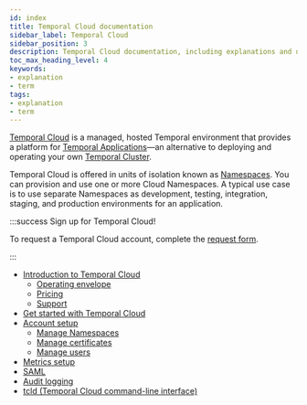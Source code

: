```yaml
---
id: index
title: Temporal Cloud documentation
sidebar_label: Temporal Cloud
sidebar_position: 3
description: Temporal Cloud documentation, including explanations and usage.
toc_max_heading_level: 4
keywords:
- explanation
- term
tags:
- explanation
- term
---
```


<!-- THIS FILE IS GENERATED. DO NOT EDIT THIS FILE DIRECTLY -->

[Temporal Cloud](https://temporal.io/cloud) is a managed, hosted Temporal environment that provides a platform for [Temporal Applications](/temporal/#temporal-application)—an alternative to deploying and operating your own [Temporal Cluster](/clusters).

Temporal Cloud is offered in units of isolation known as [Namespaces](/namespaces). You can provision and use one or more Cloud Namespaces. A typical use case is to use separate Namespaces as development, testing, integration, staging, and production environments for an application.

:::success Sign up for Temporal Cloud!

To request a Temporal Cloud account, complete the [request form](https://pages.temporal.io/cloud-request-access).

:::

- [Introduction to Temporal Cloud](/cloud/introduction)
  - [Operating envelope](/cloud/introduction/operating-envelope#)
  - [Pricing](/cloud/introduction/pricing#)
  - [Support](/cloud/introduction/support#)
- [Get started with Temporal Cloud](/cloud/get-started)
- [Account setup](/cloud/account-setup)
  - [Manage Namespaces](/cloud/account-setup/namespaces#)
  - [Manage certificates](/cloud/account-setup/certificates#)
  - [Manage users](/cloud/account-setup/users#)
- [Metrics setup](/cloud/metrics#)
- [SAML](/cloud/how-to-manage-saml-with-temporal-cloud#)
- [Audit logging](/cloud/how-to-manage-audit-logging#)
- [tcld (Temporal Cloud command-line interface)](/cloud/tcld)
